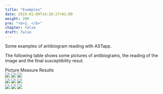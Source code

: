 ```yaml
---
title: "Examples"
date: 2019-01-09T14:20:27+01:00
weight: 200
pre: "<b>2. </b>"
chapter: false
draft: false
---
```


Some examples of antibiogram reading with
<span class="ast">AST</span><span class="app">app</span>.

The following table shows some pictures of antibiograms, the reading of the image and the final susceptibility resut.

<div class="imageTable">
    <span class="tableTitle">Picture</span>
    <span class="tableTitle">Measure</span>
    <span class="tableTitle">Resutls</span>
</div>
<div class="imageTable">
    <img class="inTable" src="/ASTapp-overview/images/examples/ex1/img.png">
    <img class="inTable" src="/ASTapp-overview/images/examples/ex1/diam.png">
    <img class="inTable" src="/ASTapp-overview/images/examples/ex1/res.png">
</div>

<div class="imageTable">
    <img class="inTable" src="/ASTapp-overview/images/examples/ex2/img.png">
    <img class="inTable" src="/ASTapp-overview/images/examples/ex2/diam.png">
    <img class="inTable" src="/ASTapp-overview/images/examples/ex2/res.png">
</div>

<div class="imageTable">
    <img class="inTable" src="/ASTapp-overview/images/examples/ex3/img.png">
    <img class="inTable" src="/ASTapp-overview/images/examples/ex3/diam.png">
    <img class="inTable" src="/ASTapp-overview/images/examples/ex3/res.png">
</div>